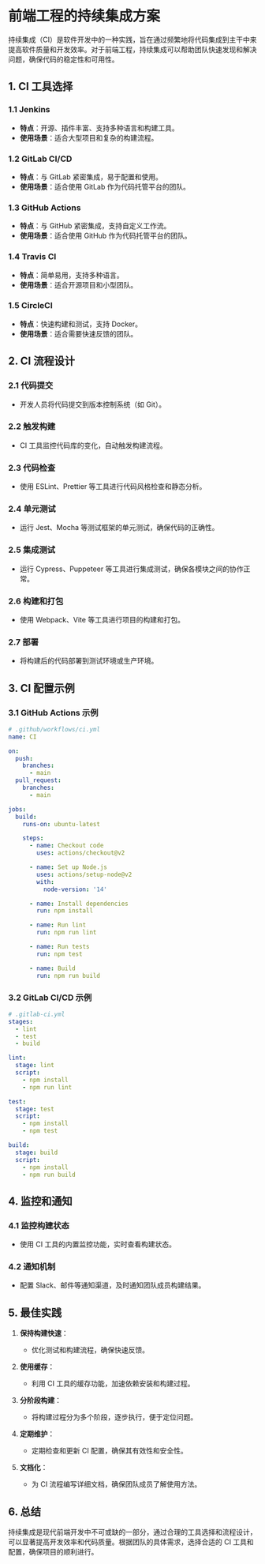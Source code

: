 # 前端工程的持续集成方案

持续集成（CI）是软件开发中的一种实践，旨在通过频繁地将代码集成到主干中来提高软件质量和开发效率。对于前端工程，持续集成可以帮助团队快速发现和解决问题，确保代码的稳定性和可用性。

## 1. CI 工具选择

### 1.1 Jenkins
- **特点**：开源、插件丰富、支持多种语言和构建工具。
- **使用场景**：适合大型项目和复杂的构建流程。

### 1.2 GitLab CI/CD
- **特点**：与 GitLab 紧密集成，易于配置和使用。
- **使用场景**：适合使用 GitLab 作为代码托管平台的团队。

### 1.3 GitHub Actions
- **特点**：与 GitHub 紧密集成，支持自定义工作流。
- **使用场景**：适合使用 GitHub 作为代码托管平台的团队。

### 1.4 Travis CI
- **特点**：简单易用，支持多种语言。
- **使用场景**：适合开源项目和小型团队。

### 1.5 CircleCI
- **特点**：快速构建和测试，支持 Docker。
- **使用场景**：适合需要快速反馈的团队。

## 2. CI 流程设计

### 2.1 代码提交
- 开发人员将代码提交到版本控制系统（如 Git）。

### 2.2 触发构建
- CI 工具监控代码库的变化，自动触发构建流程。

### 2.3 代码检查
- 使用 ESLint、Prettier 等工具进行代码风格检查和静态分析。

### 2.4 单元测试
- 运行 Jest、Mocha 等测试框架的单元测试，确保代码的正确性。

### 2.5 集成测试
- 运行 Cypress、Puppeteer 等工具进行集成测试，确保各模块之间的协作正常。

### 2.6 构建和打包
- 使用 Webpack、Vite 等工具进行项目的构建和打包。

### 2.7 部署
- 将构建后的代码部署到测试环境或生产环境。

## 3. CI 配置示例

### 3.1 GitHub Actions 示例
```yaml
# .github/workflows/ci.yml
name: CI

on:
  push:
    branches:
      - main
  pull_request:
    branches:
      - main

jobs:
  build:
    runs-on: ubuntu-latest

    steps:
      - name: Checkout code
        uses: actions/checkout@v2

      - name: Set up Node.js
        uses: actions/setup-node@v2
        with:
          node-version: '14'

      - name: Install dependencies
        run: npm install

      - name: Run lint
        run: npm run lint

      - name: Run tests
        run: npm test

      - name: Build
        run: npm run build
```

### 3.2 GitLab CI/CD 示例
```yaml
# .gitlab-ci.yml
stages:
  - lint
  - test
  - build

lint:
  stage: lint
  script:
    - npm install
    - npm run lint

test:
  stage: test
  script:
    - npm install
    - npm test

build:
  stage: build
  script:
    - npm install
    - npm run build
```

## 4. 监控和通知

### 4.1 监控构建状态
- 使用 CI 工具的内置监控功能，实时查看构建状态。

### 4.2 通知机制
- 配置 Slack、邮件等通知渠道，及时通知团队成员构建结果。

## 5. 最佳实践

1. **保持构建快速**：
   - 优化测试和构建流程，确保快速反馈。

2. **使用缓存**：
   - 利用 CI 工具的缓存功能，加速依赖安装和构建过程。

3. **分阶段构建**：
   - 将构建过程分为多个阶段，逐步执行，便于定位问题。

4. **定期维护**：
   - 定期检查和更新 CI 配置，确保其有效性和安全性。

5. **文档化**：
   - 为 CI 流程编写详细文档，确保团队成员了解使用方法。

## 6. 总结

持续集成是现代前端开发中不可或缺的一部分，通过合理的工具选择和流程设计，可以显著提高开发效率和代码质量。根据团队的具体需求，选择合适的 CI 工具和配置，确保项目的顺利进行。 